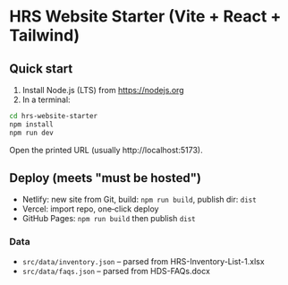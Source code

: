 # HRS Website Starter (Vite + React + Tailwind)

## Quick start
1. Install Node.js (LTS) from https://nodejs.org
2. In a terminal:
```bash
cd hrs-website-starter
npm install
npm run dev
```
Open the printed URL (usually http://localhost:5173).

## Deploy (meets "must be hosted")
- Netlify: new site from Git, build: `npm run build`, publish dir: `dist`
- Vercel: import repo, one‑click deploy
- GitHub Pages: `npm run build` then publish `dist`

### Data
- `src/data/inventory.json` – parsed from HRS-Inventory-List-1.xlsx
- `src/data/faqs.json` – parsed from HDS-FAQs.docx
